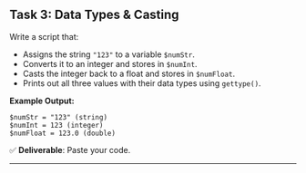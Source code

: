 ## Task 3: Data Types & Casting  

Write a script that:  
- Assigns the string `"123"` to a variable `$numStr`.  
- Converts it to an integer and stores in `$numInt`.  
- Casts the integer back to a float and stores in `$numFloat`.  
- Prints out all three values with their data types using `gettype()`.  

**Example Output:**  
```text
$numStr = "123" (string)
$numInt = 123 (integer)
$numFloat = 123.0 (double)
```

✅ **Deliverable**: Paste your code.

---